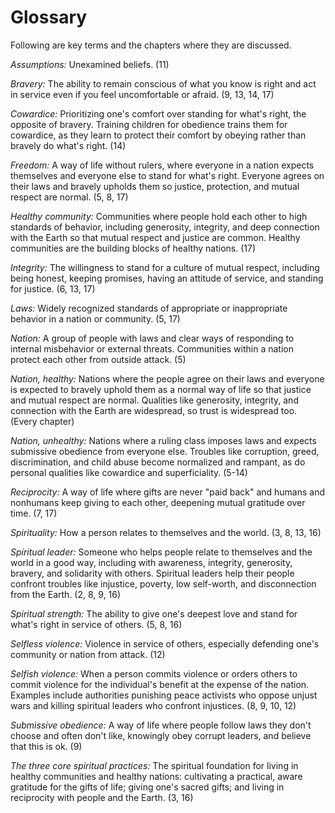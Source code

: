 # Glossary

Following are key terms and the chapters where they are discussed.

_Assumptions:_ Unexamined beliefs. (11)

_Bravery:_ The ability to remain conscious of what you know is right and act in service even if you feel uncomfortable or afraid. (9, 13, 14, 17)

_Cowardice:_ Prioritizing one's comfort over standing for what's right, the opposite of bravery. Training children for obedience trains them for cowardice, as they learn to protect their comfort by obeying rather than bravely do what's right. (14)

_Freedom:_ A way of life without rulers, where everyone in a nation expects themselves and everyone else to stand for what's right. Everyone agrees on their laws and bravely upholds them so justice, protection, and mutual respect are normal. (5, 8, 17)

_Healthy community:_ Communities where people hold each other to high standards of behavior, including generosity, integrity, and deep connection with the Earth so that mutual respect and justice are common. Healthy communities are the building blocks of healthy nations. (17)

_Integrity:_ The willingness to stand for a culture of mutual respect, including being honest, keeping promises, having an attitude of service, and standing for justice. (6, 13, 17)

_Laws:_ Widely recognized standards of appropriate or inappropriate behavior in a nation or community. (5, 17)

_Nation:_ A group of people with laws and clear ways of responding to internal misbehavior or external threats. Communities within a nation protect each other from outside attack. (5)

_Nation, healthy:_ Nations where the people agree on their laws and everyone is expected to bravely uphold them as a normal way of life so that justice and mutual respect are normal. Qualities like generosity, integrity, and connection with the Earth are widespread, so trust is widespread too. (Every chapter)

_Nation, unhealthy:_ Nations where a ruling class imposes laws and expects submissive obedience from everyone else. Troubles like corruption, greed, discrimination, and child abuse become normalized and rampant, as do personal qualities like cowardice and superficiality. (5-14)

_Reciprocity:_ A way of life where gifts are never "paid back" and humans and nonhumans keep giving to each other, deepening mutual gratitude over time. (7, 17)

_Spirituality:_ How a person relates to themselves and the world. (3, 8, 13, 16)

_Spiritual leader:_ Someone who helps people relate to themselves and the world in a good way, including with awareness, integrity, generosity, bravery, and solidarity with others. Spiritual leaders help their people confront troubles like injustice, poverty, low self-worth, and disconnection from the Earth. (2, 8, 9, 16)

_Spiritual strength:_ The ability to give one's deepest love and stand for what's right in service of others. (5, 8, 16)

_Selfless violence:_ Violence in service of others, especially defending one's community or nation from attack. (12)

_Selfish violence:_ When a person commits violence or orders others to commit violence for the individual's benefit at the expense of the nation. Examples include authorities punishing peace activists who oppose unjust wars and killing spiritual leaders who confront injustices. (8, 9, 10, 12)

_Submissive obedience:_ A way of life where people follow laws they don't choose and often don't like, knowingly obey corrupt leaders, and believe that this is ok. (9)

_The three core spiritual practices:_ The spiritual foundation for living in healthy communities and healthy nations: cultivating a practical, aware gratitude for the gifts of life; giving one's sacred gifts; and living in reciprocity with people and the Earth. (3, 16)

